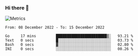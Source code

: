### Hi there 👋

![Metrics](https://github.com/radoapx/radoapx/blob/main/github-metrics.svg)

<!--START_SECTION:waka-->

```text
From: 08 December 2022 - To: 15 December 2022

Go     17 mins         ███████████████████████▒░   93.21 %
Text   0 secs          █░░░░░░░░░░░░░░░░░░░░░░░░   03.73 %
Bash   0 secs          ▓░░░░░░░░░░░░░░░░░░░░░░░░   02.80 %
INI    0 secs          ░░░░░░░░░░░░░░░░░░░░░░░░░   00.26 %
```

<!--END_SECTION:waka-->

<!--
**radoapx/radoapx** is a ✨ _special_ ✨ repository because its `README.md` (this file) appears on your GitHub profile.

Here are some ideas to get you started:

- 🔭 I’m currently working on ...
- 🌱 I’m currently learning ...
- 👯 I’m looking to collaborate on ...
- 🤔 I’m looking for help with ...
- 💬 Ask me about ...
- 📫 How to reach me: ...
- 😄 Pronouns: ...
- ⚡ Fun fact: ...
-->
